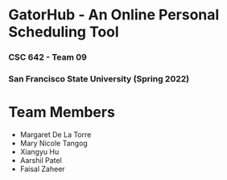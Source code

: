 # GatorHub - An Online Personal Scheduling Tool
### CSC 642 - Team 09
### San Francisco State University (Spring 2022)

# Team Members
- Margaret De La Torre
- Mary Nicole Tangog
- Xiangyu Hu 
- Aarshil Patel 
- Faisal Zaheer
